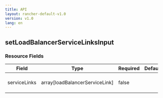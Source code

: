 ```yaml
---
title: API
layout: rancher-default-v1.0
version: v1.0
lang: en
---
```


## setLoadBalancerServiceLinksInput





### Resource Fields

Field | Type | Required | Default | Description
---|---|---|---|---
serviceLinks | array[loadBalancerServiceLink] | false |  | The list of services linked


